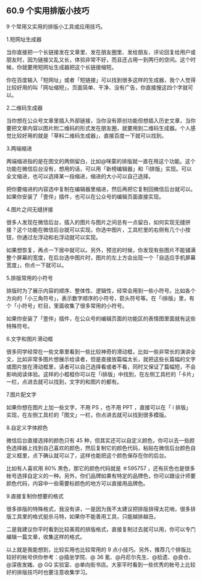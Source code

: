 ## 60.9 个实用排版小技巧
 9 个常用又实用的排版小工具或应用技巧。


1.短网址生成器


当你直接把一个长链接发在文章里、发在朋友圈里、发给朋友、评论回复给用户或朋友时，因为链接又乱又长，体验非常不好，而且还占用一到两行的空间。这个时候，你就要用短网址生成器把这个长链接缩短。


你在百度输入「短网址」或者「短链接」可以找到很多这样的生成器，我个人觉得比较好用的叫「网址缩短」，页面简单、干净、没有广告，你直接搜这四个字就可以。


2.二维码生成器


当你想在公众号文章里插入外部链接，当你没有原创功能但想插入历史文章，当你要把文章内容以图片附二维码的形式发在朋友圈，就要用到二维码生成器。个人感觉比较好用的就是「草料二维码生成器」，直接百度一下就可以找到。


3.两端缩进


两端缩进指的是在图文的两侧留白，比如@咪蒙的排版就一直在用这个功能。这个功能在微信后台没有，想用的话，可以用「新榜编辑器」和「i排版」实现。可以全文缩进，也可以选择某一段缩进，缩进的大小可以自己选择。


把你要缩进的内容选中复制在编辑器里缩进，然后再把它复制回微信后台就可以。如果你安装了「壹伴」插件，也可以在公众号的编辑页面直接实现。


4.图片之间无缝拼接


很多人发现在微信后台，插入的图片与图片之间总有一点留白，如何实现无缝拼接？这个功能在微信后台就可以实现。你选中图片，工具栏里的右侧有几个小按钮，你通过左浮动和右浮动就可以实现。


如果想恢复，再点一下居中就可以。另外，预览的时候，你发现有些图片不能铺满整个屏幕的宽度，在后台选中图片时，图片的左上方会出现一个「自适应手机屏幕宽度」，你点一下就可以。 


5.排版常用的小符号


排版时为了展示内容的顺序、整体性、逻辑性，经常会用到一些小符号。比如各个方向的「小三角符号」，表示数字顺序的小符号，箭头符号等。在「i排版」里，有个「小符号」栏目，里面收集了很多常用的小符号。


如果你安装了「壹伴」插件，在公众号的编辑页面的功能区的表情图里面就有这些特殊符号。


6.文字和图片滑动框


很多同学经常在一些文章里看到一些比较神奇的滑动框，比如一些非常长的演讲全文，比如非常多图片想展示给读者，但是直接放篇幅太长，就把这些长篇幅的文字或图片放在滑动框里，读者可以自己选择看或者不看，同时又保证了篇幅短，不会影响阅读体验。这样的小框框你可以在「i排版」中找到，在左侧工具栏的「卡片」一栏，点进去就可以找到，文字的和图片的都有。


7.图片配文字


如果你想在图片上加一些文字，不用 PS ，也不用 PPT ，直接可以在「 i 排版」实现，在左侧工具栏的「图文」一栏，你点进去就可以找到很多模版。


8.自定义字体颜色


微信后台直接选择的颜色只有 45 种，但其实还可以自定义颜色，你可以去一些颜色选择器上找到自己喜欢的颜色，然后复制它的颜色代码，粘贴在微信后台颜色自定义框里，点下确认就可以了，这样也能把这个颜色保存在你的后台。


比如有人喜欢用 80% 黑色，那它的颜色代码就是 ＃595757 ，还有灰色也是很多帐号选择自定义的一种。另外，你们品牌如果有特定的品牌色，你可以跟设计师要颜色代码，内容中一些需要标颜色的地方可以直接用品牌色。


9.直接复制你想要的格式


很多排版的特殊格式，我没有讲，一是因为我不太建议把排版排得太花哨，很多排版工具里的格式挺杀马特，如果你不能善用工具，只能越排越丑。


二是我建议你平时看到比较美观的排版格式，直接复制过去就可以用，你可以专门编辑一篇文章，收集这样的格式。


以上就是我能想到，比较实用也比较常用的 9 点小技巧。另外，推荐几个排版比较好的帐号供你参考：@插坐学院、@ 36 氪、@丹尼尔先生、@拾遗、@良仓、@深夜发媸、@ GQ 实验室、@单向街书店。大家平时看到一些优秀的帐号上比较好的排版技巧时也要注意收集学习。

